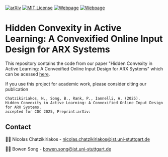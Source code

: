 <!-- PROJECT SHIELDS -->
[![arXiv][arxiv-shield]][arxiv-url]
[![MIT License][license-shield]][license-url]
[![Webpage][webpage-shield-NC]][webpage-url-NC]
[![Webpage][webpage-shield-BS]][webpage-url-BS]

# Hidden Convexity in Active Learning: A Convexified Online Input Design for ARX Systems
This repository contains the code from our paper "Hidden Convexity in Active Learning: A Convexified Online Input Design for ARX Systems" which can be acessed [here](). 

If you use this project for academic work, please consider citing our publication 

    Chatzikiriakos, N., Song, B., Rank, P., Iannelli, A. (2025). 
    Hidden Convexity in Active Learning: A Convexified Online Input Design for ARX Systems.
    accepted for CDC 2025, Preprint:arXiv:


## Contact
🧑‍💻 Nicolas Chatzikiriakos - [nicolas.chatzikiriakos@ist.uni-stuttgart.de](mailto:nicolas.chatzikiriakos@ist.uni-stuttgart.de)

🧑‍💻 Bowen Song - [bowen.song@ist.uni-stuttgart.de](mailto:bowen.song@ist.uni-stuttgart.de)


[license-shield]: https://img.shields.io/badge/License-MIT-T?style=flat&color=blue
[license-url]: https://github.com/col-tasas/2025-high-effort-low-gain/blob/main/LICENSE
[webpage-shield-NC]: https://img.shields.io/badge/Webpage-Nicolas%20Chatzikiriakos-T?style=flat&logo=codementor&color=green
[webpage-url-NC]: https://nchatzikiriakos.github.io
[webpage-shield-BS]: https://img.shields.io/badge/Webpage-Bowen%20Song-T?style=flat&logo=codementor&color=green
[webpage-url-BS]: https://www.ist.uni-stuttgart.de/institute/team/Song-00001/
[arxiv-shield]: https://img.shields.io/badge/arXiv-2409.18010-t?style=flat&logo=arxiv&logoColor=white&color=red
[arxiv-url]: https://arxiv.org/
[researchgate-shield-NC]: https://img.shields.io/badge/ResearchGate-Nicolas%20Chatzikiriakos-T?style=flat&logo=researchgate&color=darkgreen
[researchgate-url-NC]: https://www.researchgate.net/profile/Nicolas-Chatzikiriakos


